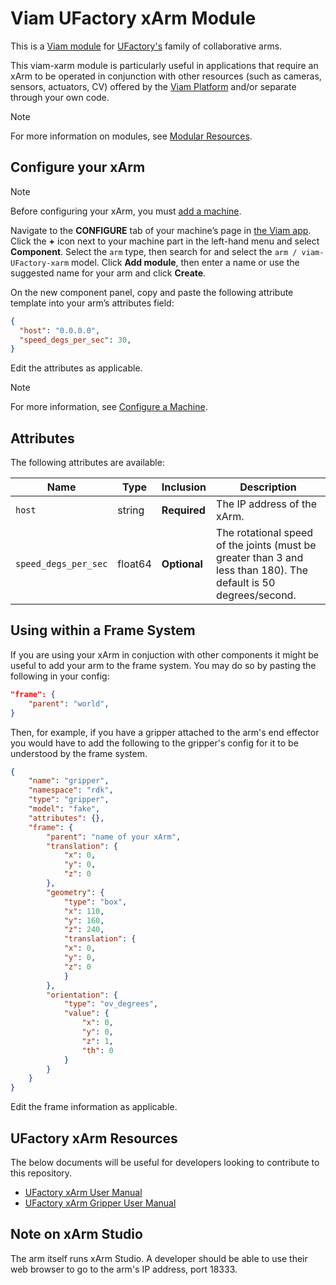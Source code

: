 # Viam UFactory xArm Module

This is a [Viam module](https://docs.viam.com/how-tos/create-module/) for [UFactory's](https://www.ufactory.cc/) family of collaborative arms.

This viam-xarm module is particularly useful in applications that require an xArm to be operated in conjunction with other resources (such as cameras, sensors, actuators, CV) offered by the [Viam Platform](https://www.viam.com/) and/or separate through your own code.

> [!NOTE]
> For more information on modules, see [Modular Resources](https://docs.viam.com/registry/#modular-resources).

## Configure your xArm

> [!NOTE]
> Before configuring your xArm, you must [add a machine](https://docs.viam.com/fleet/machines/#add-a-new-machine).

Navigate to the **CONFIGURE** tab of your machine’s page in [the Viam app](https://app.viam.com/). Click the **+** icon next to your machine part in the left-hand menu and select **Component**. Select the `arm` type, then search for and select the `arm / viam-UFactory-xarm` model. Click **Add module**, then enter a name or use the suggested name for your arm and click **Create**.

On the new component panel, copy and paste the following attribute template into your arm’s attributes field:

```json
{
  "host": "0.0.0.0",
  "speed_degs_per_sec": 30,
}
```

Edit the attributes as applicable.

> [!NOTE]
> For more information, see [Configure a Machine](https://docs.viam.com/build/configure/).

## Attributes

The following attributes are available:

| Name | Type | Inclusion | Description |
| ---- | ---- | --------- | ----------- |
| `host` | string | **Required** | The IP address of the xArm.  |
| `speed_degs_per_sec` | float64 | **Optional** | The rotational speed of the joints (must be greater than 3 and less than 180). The default is 50 degrees/second.  |

## Using within a Frame System

If you are using your xArm in conjuction with other components it might be useful to add your arm to the frame system. You may do so by pasting the following in your config:
```json
"frame": {
    "parent": "world",
}
```

Then, for example, if you have a gripper attached to the arm's end effector you would have to add the following to the gripper's config for it to be understood by the frame system.

```json
{
    "name": "gripper",
    "namespace": "rdk",
    "type": "gripper",
    "model": "fake",
    "attributes": {},
    "frame": {
        "parent": "name of your xArm",
        "translation": {
            "x": 0,
            "y": 0,
            "z": 0
        },
        "geometry": {
            "type": "box",
            "x": 110,
            "y": 160,
            "z": 240,
            "translation": {
            "x": 0,
            "y": 0,
            "z": 0
            }
        },
        "orientation": {
            "type": "ov_degrees",
            "value": {
                "x": 0,
                "y": 0,
                "z": 1,
                "th": 0
            }
        }
    }
}
```

Edit the frame information as applicable.

## UFactory xArm Resources
The below documents will be useful for developers looking to contribute to this repository.
* [UFactory xArm User Manual](https://www.ufactory.cc/wp-content/uploads/2023/05/xArm-User-Manual-V2.0.0.pdf)
* [UFactory xArm Gripper User Manual](http://download.ufactory.cc/xarm/tool/Gripper%20User%20Manual.pdf?v=1594857600061)

## Note on xArm Studio

The arm itself runs xArm Studio. A developer should be able to use their web browser to go to the arm's IP address, port 18333.
